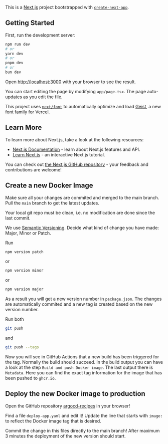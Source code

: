 This is a [Next.js](https://nextjs.org) project bootstrapped with [`create-next-app`](https://nextjs.org/docs/app/api-reference/cli/create-next-app).

## Getting Started

First, run the development server:

```bash
npm run dev
# or
yarn dev
# or
pnpm dev
# or
bun dev
```

Open [http://localhost:3000](http://localhost:3000) with your browser to see the result.

You can start editing the page by modifying `app/page.tsx`. The page auto-updates as you edit the file.

This project uses [`next/font`](https://nextjs.org/docs/app/building-your-application/optimizing/fonts) to automatically optimize and load [Geist](https://vercel.com/font), a new font family for Vercel.

## Learn More

To learn more about Next.js, take a look at the following resources:

- [Next.js Documentation](https://nextjs.org/docs) - learn about Next.js features and API.
- [Learn Next.js](https://nextjs.org/learn) - an interactive Next.js tutorial.

You can check out [the Next.js GitHub repository](https://github.com/vercel/next.js) - your feedback and contributions are welcome!

## Create a new Docker Image

Make sure all your changes are commited and merged to the main branch. Pull the `main` branch to get the latest updates.

Your local git repo must be clean, i.e. no modification are done since the last commit.

We use [Semantic Versioning](https://semver.org). Decide what kind of change you have made: Major, Minor or Patch.

Run 


```bash
npm version patch
```

or 

```bash
npm version minor
```

or 

```bash
npm version major
```

As a result you will get a new version number in `package.json`. The changes are automatically commited and a new tag is created based on the new version number.

Run both

```bash
git push
```

and 

```bash
git push --tags
```

Now you will see in GitHub Actions that a new build has been triggered for the tag. Normally the build should succeed. In the build output you can have a look at the step `Build and push Docker image`. The last output there is `Metadata`. Here you can find the exact tag information for the image that has been pushed to `ghcr.io`.

## Deploy the new Docker image to production

Open the GitHub repository [argocd-recipes](https://github.com/2024-10B-I2/argocd-recipes) in your browser!

Find a file `deploy-app.yaml` and edit it! Update the line that starts with `image:` to reflect the Docker image tag that is desired.

Commit the change in this files directly to the main branch! After maximum 3 minutes the deployment of the new version should start.







